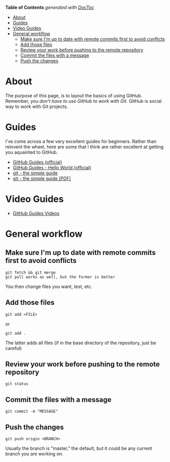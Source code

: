 <!-- START doctoc generated TOC please keep comment here to allow auto update -->
<!-- DON'T EDIT THIS SECTION, INSTEAD RE-RUN doctoc TO UPDATE -->
**Table of Contents**  *generated with [DocToc](https://github.com/thlorenz/doctoc)*

- [About](#about)
- [Guides](#guides)
- [Video Guides](#video-guides)
- [General workflow](#general-workflow)
  - [Make sure I'm up to date with remote commits first to avoid conflicts](#make-sure-im-up-to-date-with-remote-commits-first-to-avoid-conflicts)
  - [Add those files](#add-those-files)
  - [Review your work before pushing to the remote repository](#review-your-work-before-pushing-to-the-remote-repository)
  - [Commit the files with a message](#commit-the-files-with-a-message)
  - [Push the changes](#push-the-changes)

<!-- END doctoc generated TOC please keep comment here to allow auto update -->

# About

The purpose of this page, is to layout the basics of using GitHub. Remember,  you _don't have to use GitHub to work with Git_. GitHub is social way to work with Git projects.

# Guides

I've come across a few very excellent guides for beginners. Rather than reinvent the wheel, here are some that I think are rather excellent at getting you aquainted to GitHub.

* [GitHub Guides (official)](https://guides.github.com/)
* [GitHub Guides - Hello World (official)](https://guides.github.com/activities/hello-world/)
* [git - the simple guide](http://rogerdudler.github.io/git-guide/)
* [git - the simple guide [PDF]](http://rogerdudler.github.io/git-guide/files/git_cheat_sheet.pdf)

# Video Guides

* [GitHub Guides Videos](https://www.youtube.com/user/GitHubGuides)

# General workflow

## Make sure I'm up to date with remote commits first to avoid conflicts
```
git fetch && git merge 
git pull works as well, but the former is better
```
You then change files you want, test, etc.

## Add those files
```
git add <FILE>
```
or 
```
git add .
```
The latter adds all files (if in the base directory of the repository, just be careful)
 
## Review your work before pushing to the remote repository
```
git status
```
## Commit the files with a message
```
git commit -m "MESSAGE"
```
## Push the changes
```
git push origin <BRANCH>
```
Usually the branch is "master," the default, but it could be any current branch you are working on. 
